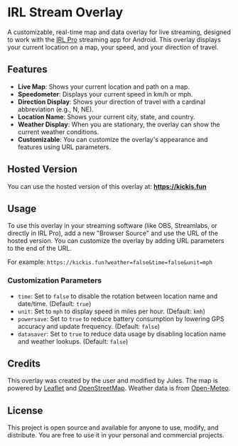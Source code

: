 # IRL Stream Overlay

A customizable, real-time map and data overlay for live streaming, designed to work with the [IRL Pro](https://play.google.com/store/apps/details?id=com.irlpro.irlpro) streaming app for Android. This overlay displays your current location on a map, your speed, and your direction of travel.

## Features

-   **Live Map**: Shows your current location and path on a map.
-   **Speedometer**: Displays your current speed in km/h or mph.
-   **Direction Display**: Shows your direction of travel with a cardinal abbreviation (e.g., N, NE).
-   **Location Name**: Shows your current city, state, and country.
-   **Weather Display**: When you are stationary, the overlay can show the current weather conditions.
-   **Customizable**: You can customize the overlay's appearance and features using URL parameters.

## Hosted Version

You can use the hosted version of this overlay at:
**https://kickis.fun**

## Usage

To use this overlay in your streaming software (like OBS, Streamlabs, or directly in IRL Pro), add a new "Browser Source" and use the URL of the hosted version. You can customize the overlay by adding URL parameters to the end of the URL.

For example: `https://kickis.fun?weather=false&time=false&unit=mph`

### Customization Parameters

-   `time`: Set to `false` to disable the rotation between location name and date/time. (Default: `true`)
-   `unit`: Set to `mph` to display speed in miles per hour. (Default: `kmh`)
-   `powersave`: Set to `true` to reduce battery consumption by lowering GPS accuracy and update frequency. (Default: `false`)
-   `datasaver`: Set to `true` to reduce data usage by disabling location name and weather lookups. (Default: `false`)

## Credits

This overlay was created by the user and modified by Jules. The map is powered by [Leaflet](httpss://leafletjs.com/) and [OpenStreetMap](https://www.openstreetmap.org/). Weather data is from [Open-Meteo](https://open-meteo.com/).

## License

This project is open source and available for anyone to use, modify, and distribute. You are free to use it in your personal and commercial projects.
